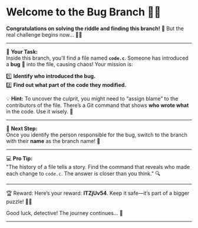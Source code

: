 # Welcome to the **Bug Branch** 🐞🌿

**Congratulations on solving the riddle and finding this branch!** 🎉 But the real challenge begins now... 🕵️‍♂️

---

📝 **Your Task:**  
Inside this branch, you’ll find a file named **`code.c`**. Someone has introduced a **bug** 🐛 into the file, causing chaos! Your mission is:

1️⃣ **Identify who introduced the bug.**  
2️⃣ **Find out what part of the code they modified.**

💡 **Hint:** To uncover the culprit, you might need to “assign blame” to the contributors of the file. There’s a Git command that shows **who wrote what** in the code. Use it wisely. 🧩

---

📌 **Next Step:**  
Once you identify the person responsible for the bug, switch to the branch with their **name** as the branch name! 🌿

---

💻 **Pro Tip:**  
"The history of a file tells a story. Find the command that reveals who made each change to `code.c`. The answer is closer than you think." 🔍

---

🏆 Reward:
Here’s your reward: **ITZjUv54**. Keep it safe—it’s part of a bigger puzzle! 🔑✨

Good luck, detective! The journey continues... 🚀

---
